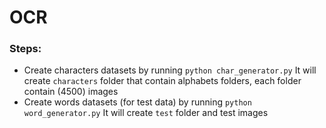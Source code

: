 # OCR

### Steps:
- Create characters datasets by running `python char_generator.py`
It will create `characters` folder that contain alphabets folders, each folder contain (4500) images
- Create words datasets (for test data) by running `python word_generator.py`
It will create `test` folder and test images
